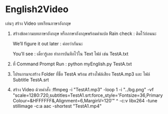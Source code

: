 # English2Video
เล่นๆ สร้าง Video บทเรียนภาษาอังกฤษ

1. สร้างข้อความบทภาษาอังกฤษ  หรือภาษาอังกฤษพร้อมคำแปล 
	Rain check : ติดไว้ก่อนนะ

	We’ll figure it out later : ค่อยว่ากันนะ

	You’ll see : เดี๋ยวรู้เลย
  ทำการบันทึกไว้ใน Text ไฟล์ เช่น TestA.txt

2. ที่ Command Prompt Run : python myEnglish.py TestA.txt

3. โปรแกรมจะสร้าง Folder ที่ชื่อ TestA พร้อม สร้างไฟล์เสียง TestA.mp3 และ ไฟล์ Subtitle TestA.srt

4. สร้าง Video ด้วยคำสั่ง :ffmpeg -i "TestA1.mp3" -loop 1 -i "../bg.png" -vf "scale=1280:720,subtitles=TestA1.srt:force_style='Fontsize=36,PrimaryColour=&HFFFFFF&,Alignment=6,MarginV=120'" ^
-c:v libx264 -tune stillimage -c:a aac -shortest "TestA1.mp4"
